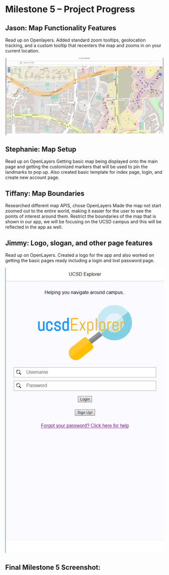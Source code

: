 <h1> Milestone 5 – Project Progress </h1>

<h2> Jason: Map Functionality Features </h2>
<p> 
Read up on Openlayers.
Added standard zoom tooltips, geolocation tracking, and a custom tooltip that recenters the map and zooms in on your current location.
</p>

![alt text][jason_update]


<h2> Stephanie: Map Setup </h2>
<p> 
Read up on OpenLayers
Getting basic map being displayed onto the main page and getting the customized markers that will be used to pin the landmarks to pop up. Also created basic template for index page, login, and create new account page.
</p>

<h2> Tiffany: Map Boundaries </h2>
<p> 
Researched different map APIS, chose OpenLayers
Made the map not start zoomed out to the entire world, making it easier for the user to see the points of interest around them.
Restrict the boundaries of the map that is shown in our app, we will be focusing on the UCSD campus and this will be reflected in the app as well. 
</p>


<h2> Jimmy: Logo, slogan, and other page features </h2>
<p> 
Read up on OpenLayers.
Created a logo for the app and also worked on getting the basic pages ready including a login and lost password page.
</p>

![alt text][jimmy_update]



<h2> Final Milestone 5 Screenshot: </h2>


[jason_update]: ../images/milestone5/jason.png "Jason's Screenshot"
[jimmy_update]: ../images/milestone5/jimmy.png "Jimmy's Screenshot"

